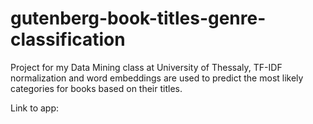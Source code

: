 # gutenberg-book-titles-genre-classification
Project for my Data Mining class at University of Thessaly, TF-IDF normalization and word embeddings are used to predict the most 
likely categories for books based on their titles.

Link to app:
